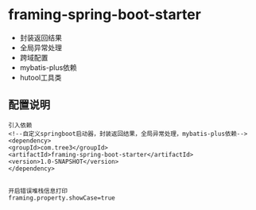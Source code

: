 # framing-spring-boot-starter
- 封装返回结果
- 全局异常处理
- 跨域配置
- mybatis-plus依赖
- hutool工具类

## 配置说明
```
引入依赖
<!--自定义springboot启动器，封装返回结果，全局异常处理，mybatis-plus依赖-->
<dependency>
<groupId>com.tree3</groupId>
<artifactId>framing-spring-boot-starter</artifactId>
<version>1.0-SNAPSHOT</version>
</dependency>


开启错误堆栈信息打印
framing.property.showCase=true
```




